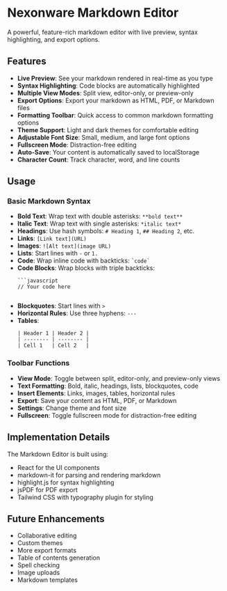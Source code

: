 # Nexonware Markdown Editor

A powerful, feature-rich markdown editor with live preview, syntax highlighting, and export options.

## Features

- **Live Preview**: See your markdown rendered in real-time as you type
- **Syntax Highlighting**: Code blocks are automatically highlighted
- **Multiple View Modes**: Split view, editor-only, or preview-only
- **Export Options**: Export your markdown as HTML, PDF, or Markdown files
- **Formatting Toolbar**: Quick access to common markdown formatting options
- **Theme Support**: Light and dark themes for comfortable editing
- **Adjustable Font Size**: Small, medium, and large font options
- **Fullscreen Mode**: Distraction-free editing
- **Auto-Save**: Your content is automatically saved to localStorage
- **Character Count**: Track character, word, and line counts

## Usage

### Basic Markdown Syntax

- **Bold Text**: Wrap text with double asterisks: `**bold text**`
- **Italic Text**: Wrap text with single asterisks: `*italic text*`
- **Headings**: Use hash symbols: `# Heading 1`, `## Heading 2`, etc.
- **Links**: `[Link text](URL)`
- **Images**: `![Alt text](image URL)`
- **Lists**: Start lines with `-` or `1.`
- **Code**: Wrap inline code with backticks: `` `code` ``
- **Code Blocks**: Wrap blocks with triple backticks:
  ```
  ```javascript
  // Your code here
  ```
  ```
- **Blockquotes**: Start lines with `>`
- **Horizontal Rules**: Use three hyphens: `---`
- **Tables**:
  ```
  | Header 1 | Header 2 |
  | -------- | -------- |
  | Cell 1   | Cell 2   |
  ```

### Toolbar Functions

- **View Mode**: Toggle between split, editor-only, and preview-only views
- **Text Formatting**: Bold, italic, headings, lists, blockquotes, code
- **Insert Elements**: Links, images, tables, horizontal rules
- **Export**: Save your content as HTML, PDF, or Markdown
- **Settings**: Change theme and font size
- **Fullscreen**: Toggle fullscreen mode for distraction-free editing

## Implementation Details

The Markdown Editor is built using:

- React for the UI components
- markdown-it for parsing and rendering markdown
- highlight.js for syntax highlighting
- jsPDF for PDF export
- Tailwind CSS with typography plugin for styling

## Future Enhancements

- Collaborative editing
- Custom themes
- More export formats
- Table of contents generation
- Spell checking
- Image uploads
- Markdown templates 